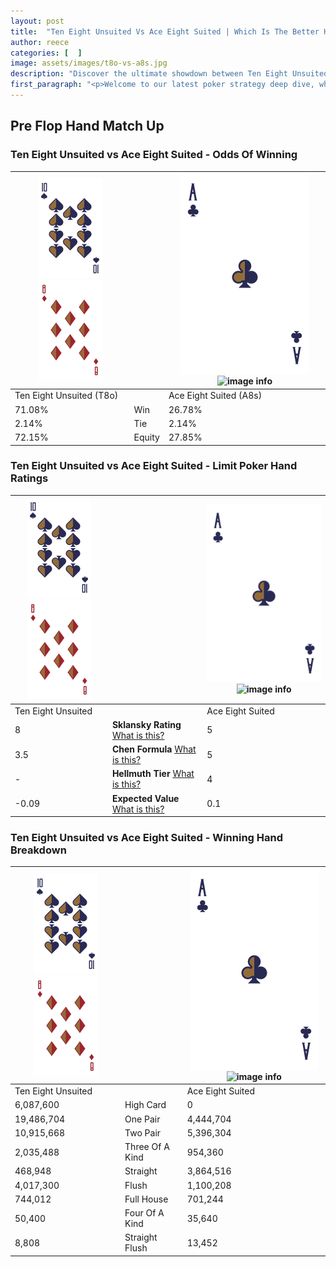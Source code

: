 ```yaml
---
layout: post
title:  "Ten Eight Unsuited Vs Ace Eight Suited | Which Is The Better Hand In Poker? A Complete Guide"
author: reece
categories: [  ]
image: assets/images/t8o-vs-a8s.jpg
description: "Discover the ultimate showdown between Ten Eight Unsuited and Ace Eight Suited in poker! Uncover the odds, strategies, and scenarios where one hand triumphs over the other. Get ready to up your poker game with this thrilling analysis."
first_paragraph: "<p>Welcome to our latest poker strategy deep dive, where we're pitting two distinct hands against each other in a high-stakes showdown: Ten Eight Unsuited vs Ace Eight Suited.</p><p>In the dynamic world of poker, every decision counts, and knowing which hand holds the upper hand is key to your success at the table.</p><p>In this article, we'll dissect these two hands, explore the scenarios where one dominates the other, and equip you with the knowledge to make strategic choices that can tip the odds in your favor.</p><p>Get ready to unravel the intriguing dynamics of these poker hands and elevate your game to new heights.</p>"
---
```




[comment]: # (sp0)

## Pre Flop Hand Match Up

<div class="table hand-ratings" markdown="1"> 



### Ten Eight Unsuited vs Ace Eight Suited - Odds Of Winning


    
| ![image info](assets/images/hand1/T.png) ![image info](assets/images/hand1/8o.png) |  | ![image info](assets/images/hand2/A.png) ![image info](assets/images/hand2/8s.png) |
| -------- | -------- | -------- |
| Ten Eight Unsuited (T8o) |  | Ace Eight Suited (A8s) |
| 71.08% | Win | 26.78% |
| 2.14% | Tie | 2.14% |
| 72.15% | Equity | 27.85% |




[comment]: # (sp1)



### Ten Eight Unsuited vs Ace Eight Suited - Limit Poker Hand Ratings


    
| ![image info](assets/images/hand1/T.png) ![image info](assets/images/hand1/8o.png) |  | ![image info](assets/images/hand2/A.png) ![image info](assets/images/hand2/8s.png) |
| -------- | -------- | -------- |
| Ten Eight Unsuited |  | Ace Eight Suited |
| 8 | **Sklansky Rating** [What is this?](/sklansky-rating-explained) | 5 |
| 3.5 | **Chen Formula** [What is this?](/chen-formula-explained) | 5 |
| - | **Hellmuth Tier** [What is this?](/Hellmuth-tier-explained) | 4 |
| -0.09 | **Expected Value** [What is this?](/expected-value-explained) | 0.1 |




[comment]: # (sp2)



### Ten Eight Unsuited vs Ace Eight Suited - Winning Hand Breakdown


    
| ![image info](assets/images/hand1/T.png) ![image info](assets/images/hand1/8o.png) |  | ![image info](assets/images/hand2/A.png) ![image info](assets/images/hand2/8s.png) |
| -------- | -------- | -------- |
| Ten Eight Unsuited |  | Ace Eight Suited |
| 6,087,600 | High Card | 0 |
| 19,486,704 | One Pair | 4,444,704 |
| 10,915,668 | Two Pair | 5,396,304 |
| 2,035,488 | Three Of A Kind | 954,360 |
| 468,948 | Straight | 3,864,516 |
| 4,017,300 | Flush | 1,100,208 |
| 744,012 | Full House | 701,244 |
| 50,400 | Four Of A Kind | 35,640 |
| 8,808 | Straight Flush | 13,452 |




[comment]: # (sp3)



</div>

[comment]: # (sp4)



[comment]: # (sp5)

